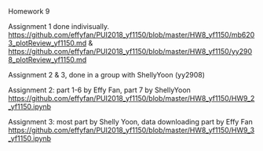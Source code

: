 Homework 9 

Assignment 1 done indivisually.
https://github.com/effyfan/PUI2018_yf1150/blob/master/HW8_yf1150/mb6203_plotReview_yf1150.md
&
https://github.com/effyfan/PUI2018_yf1150/blob/master/HW8_yf1150/yy2908_plotReview_yf1150.md


Assignment 2 & 3, done in a group with ShellyYoon (yy2908)

Assignment 2: part 1-6 by Effy Fan, part 7 by ShellyYoon
https://github.com/effyfan/PUI2018_yf1150/blob/master/HW8_yf1150/HW9_2_yf1150.ipynb

Assignment 3: most part by Shelly Yoon, data downloading part by Effy Fan
https://github.com/effyfan/PUI2018_yf1150/blob/master/HW8_yf1150/HW9_3_yf1150.ipynb
